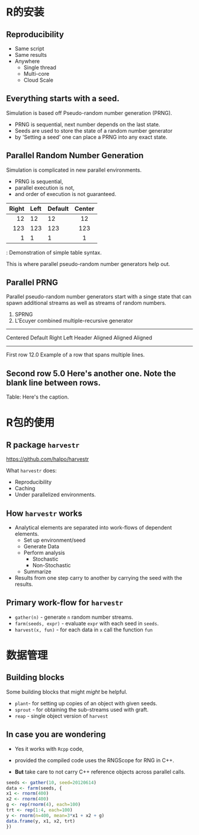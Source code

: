 # R的安装
 
## Reproducibility
 
* Same script
* Same results
* Anywhere
    + Single thread
    + Multi-core
    + Cloud Scale
 
## Everything starts with a seed.
Simulation is based off Pseudo-random number generation (PRNG).
 
* PRNG is sequential, next number depends on the last state.
* Seeds are used to store the state of a random number generator
* by 'Setting a seed' one can place a PRNG into any exact state.
 
## Parallel Random Number Generation
Simulation is complicated in new parallel environments.

* PRNG is sequential,
* parallel execution is not,
* and order of execution is not guaranteed.

| Right | Left | Default | Center |
|------:|:-----|---------|:------:|
|   12  |  12  |    12   |    12  |
|  123  |  123 |   123   |   123  |
|    1  |    1 |     1   |     1  |

  : Demonstration of simple table syntax.
 
This is where parallel pseudo-random number generators help out.
 
## Parallel PRNG
Parallel pseudo-random number generators start with a singe state that
can spawn additional streams as well as streams of random numbers.
 
1. SPRNG
2. L'Ecuyer combined multiple-recursive generator

-------------------------------------------------------------
 Centered   Default           Right Left
  Header    Aligned         Aligned Aligned
----------- ------- --------------- -------------------------
   First    row                12.0 Example of a row that
                                    spans multiple lines.

  Second    row                 5.0 Here's another one. Note
                                    the blank line between
                                    rows.
-------------------------------------------------------------

Table: Here's the caption. 
 
# R包的使用
 
## R package `harvestr`
<https://github.com/halpo/harvestr>
 
What `harvestr` does:
 
* Reproducibility
* Caching
* Under parallelized environments.
 
 
 
## How `harvestr` works
 
* Analytical elements are separated into work-flows of dependent elements.
    + Set up environment/seed
    + Generate Data
    + Perform analysis
        - Stochastic
        - Non-Stochastic
    + Summarize
* Results from one step carry to another by carrying the seed with the results.
 
 
## **Primary work-flow** for `harvestr`
 
* `gather(n)` - generate `n` random number streams.
* `farm(seeds, expr)` - evaluate `expr` with each seed in `seeds`.
* `harvest(x, fun)` - for each data in `x` call the function `fun` 

# 数据管理
 
## Building blocks
Some building blocks that might *might* be helpful.
 
* `plant`- for setting up copies of an object with given seeds.
* `sprout` - for obtaining the sub-streams used with graft.
* `reap` - single object version of `harvest`
 
 
## In case you are wondering
 
* Yes it works with `Rcpp` code,
+ provided the compiled code uses the RNGScope for RNG in C++.
* **But** take care to not carry C++ reference objects across parallel calls.

```r
seeds <- gather(10, seed=20120614)
data <- farm(seeds, {
x1 <- rnorm(400)
x2 <- rnorm(400)
g <- rep(rnorm(4), each=100)
trt <- rep(1:4, each=100)
y <- rnorm(n=400, mean=3*x1 + x2 + g)
data.frame(y, x1, x2, trt)
})
```

